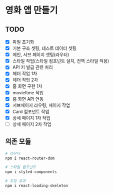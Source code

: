 # 영화 앱 만들기

## TODO

- [x] 파일 초기화
- [x] 기본 구조 셋팅, 테스트 데이터 셋팅
- [x] 메인, 서브 페이지 셋팅(라우터)
- [x] 스타일 작업(스타일 컴포넌트 설치, 전역 스타일 적용)
- [x] API 키 발급 관련 처리
- [x] 헤더 작업 1차
- [x] 헤더 작업 2차
- [x] 홈 화면 구현 1차
- [x] movieItme 작업
- [x] 홈 화면 API 연동
- [x] 서브페이지 라우팅, 페이지 작업
- [x] Card 컴포넌트 작업
- [x] 상세 페이지 1차 작업
- [ ] 상세 페이지 2차 작업

## 의존 모듈

```bash
# 라우터
npm i react-router-dom

# 스타일 컴포넌트
npm i styled-components

# 로딩 효과
npm i react-loading-skeleton
```
